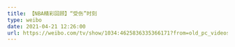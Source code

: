 ```yaml
---
title: 【NBA精彩回顾】“受伤”时刻
type: weibo
date: 2021-04-21 12:26:00
url: https://weibo.com/tv/show/1034:4625836335366171?from=old_pc_videoshow
---
```


<!-- more -->